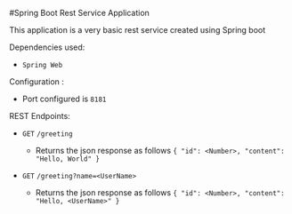 #Spring Boot Rest Service Application

This application is a very basic rest service created using Spring boot

Dependencies used:

- `Spring Web`

Configuration :

- Port configured is `8181`

REST Endpoints:

- `GET` `/greeting`
  - Returns the json response as follows
  `{
    "id": <Number>,
    "content": "Hello, World"
    }`
  

- `GET` `/greeting?name=<UserName>`
  - Returns the json response as follows
  `{
  "id": <Number>,
  "content": "Hello, <UserName>"
  }`